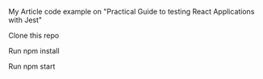 My Article code example on "Practical Guide to testing React Applications with Jest"

Clone this repo

Run npm install

Run npm start
